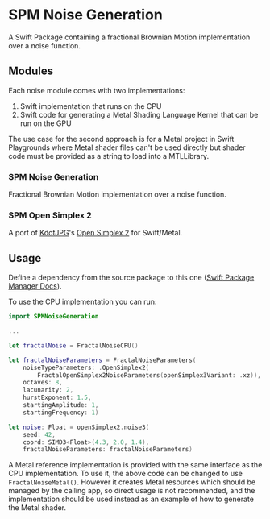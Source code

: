 # SPM Noise Generation

A Swift Package containing a fractional Brownian Motion implementation over a noise function.

## Modules

Each noise module comes with two implementations:
1. Swift implementation that runs on the CPU
2. Swift code for generating a Metal Shading Language Kernel that can be run on the GPU

The use case for the second approach is for a Metal project in Swift Playgrounds where Metal shader files can't be used directly but shader code must be provided as a string to load into a MTLLibrary.

### SPM Noise Generation

Fractional Brownian Motion implementation over a noise function.

### SPM Open Simplex 2

A port of [KdotJPG](https://github.com/KdotJPG)'s [Open Simplex 2](https://github.com/KdotJPG/OpenSimplex2) for Swift/Metal.

## Usage

Define a dependency from the source package to this one ([Swift Package Manager Docs](https://github.com/apple/swift-package-manager/blob/main/Documentation/Usage.md#defining-dependencies)). 

To use the CPU implementation you can run:

```swift
import SPMNoiseGeneration

...

let fractalNoise = FractalNoiseCPU()

let fractalNoiseParameters = FractalNoiseParameters(
    noiseTypeParameters: .OpenSimplex2(
        FractalOpenSimplex2NoiseParameters(openSimplex3Variant: .xz)),
    octaves: 8,
    lacunarity: 2,
    hurstExponent: 1.5,
    startingAmplitude: 1,
    startingFrequency: 1)

let noise: Float = openSimplex2.noise3(
    seed: 42, 
    coord: SIMD3<Float>(4.3, 2.0, 1.4), 
    fractalNoiseParameters: fractalNoiseParameters)
```

A Metal reference implementation is provided with the same interface as the CPU implementation. To use it, the above code can be changed to use `FractalNoiseMetal()`. However it creates Metal resources which should be managed by the calling app, so direct usage is not recommended, and the implementation should be used instead as an example of how to generate the Metal shader.
